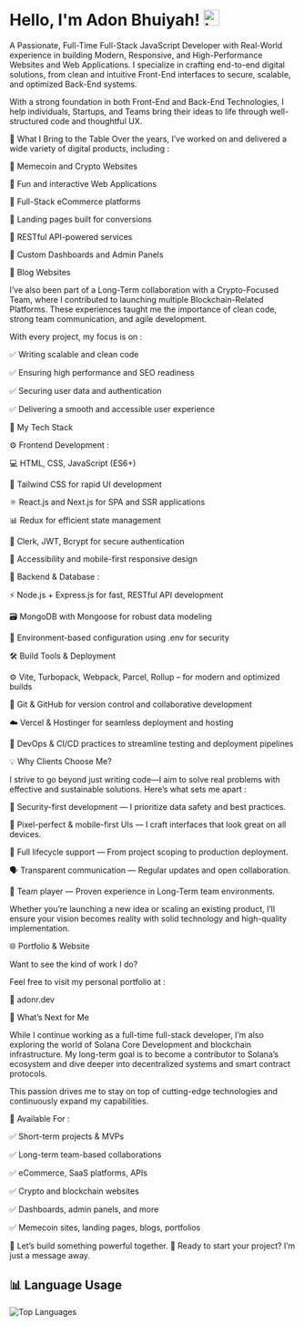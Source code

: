# Hello, I'm Adon Bhuiyah! <img src="https://github.com/learnwithsumit/learnwithsumit/raw/main/assets/hello.gif" width="28px" alt="hi">


A Passionate, Full-Time Full-Stack JavaScript Developer with Real-World experience in building Modern, Responsive, and High-Performance Websites and Web Applications. I specialize in crafting end-to-end digital solutions, from clean and intuitive Front-End interfaces to secure, scalable, and optimized Back-End systems.

With a strong foundation in both Front-End and Back-End Technologies, I help individuals, Startups, and Teams bring their ideas to life through well-structured code and thoughtful UX.


🚀 What I Bring to the Table
Over the years, I’ve worked on and delivered a wide variety of digital products, including :

🔹 Memecoin and Crypto Websites

🔹 Fun and interactive Web Applications

🔹 Full-Stack eCommerce platforms

🔹 Landing pages built for conversions

🔹 RESTful API-powered services

🔹 Custom Dashboards and Admin Panels

🔹 Blog Websites


I’ve also been part of a Long-Term collaboration with a Crypto-Focused Team, where I contributed to launching multiple Blockchain-Related Platforms. These experiences taught me the importance of clean code, strong team communication, and agile development.

With every project, my focus is on :

✅ Writing scalable and clean code

✅ Ensuring high performance and SEO readiness

✅ Securing user data and authentication

✅ Delivering a smooth and accessible user experience


🧠 My Tech Stack

⚙️ Frontend Development :

💻 HTML, CSS, JavaScript (ES6+)

🎨 Tailwind CSS for rapid UI development

⚛️ React.js and Next.js for SPA and SSR applications

📊 Redux for efficient state management

🔐 Clerk, JWT, Bcrypt for secure authentication

📱 Accessibility and mobile-first responsive design


🧱 Backend & Database :


⚡ Node.js + Express.js for fast, RESTful API development

🗃️ MongoDB with Mongoose for robust data modeling

🔧 Environment-based configuration using .env for security

🛠️ Build Tools & Deployment

⚙️ Vite, Turbopack, Webpack, Parcel, Rollup – for modern and optimized builds

🌿 Git & GitHub for version control and collaborative development

☁️ Vercel & Hostinger for seamless deployment and hosting

🔄 DevOps & CI/CD practices to streamline testing and deployment pipelines


💡 Why Clients Choose Me?

I strive to go beyond just writing code—I aim to solve real problems with effective and sustainable solutions. Here’s what sets me apart :

🔐 Security-first development — I prioritize data safety and best practices.

📱 Pixel-perfect & mobile-first UIs — I craft interfaces that look great on all devices.

🔄 Full lifecycle support — From project scoping to production deployment.

🗣️ Transparent communication — Regular updates and open collaboration.

👥 Team player — Proven experience in Long-Term team environments.

Whether you’re launching a new idea or scaling an existing product, I’ll ensure your vision becomes reality with solid technology and high-quality implementation.


🌐 Portfolio & Website

Want to see the kind of work I do?

Feel free to visit my personal portfolio at :

🔗 adonr.dev


🎯 What’s Next for Me

While I continue working as a full-time full-stack developer, I’m also exploring the world of Solana Core Development and blockchain infrastructure. My long-term goal is to become a contributor to Solana’s ecosystem and dive deeper into decentralized systems and smart contract protocols.

This passion drives me to stay on top of cutting-edge technologies and continuously expand my capabilities.


👥 Available For :

✅ Short-term projects & MVPs

✅ Long-term team-based collaborations

✅ eCommerce, SaaS platforms, APIs

✅ Crypto and blockchain websites

✅ Dashboards, admin panels, and more

✅ Memecoin sites, landing pages, blogs, portfolios

💬 Let’s build something powerful together.
📩 Ready to start your project? I’m just a message away.


## 📊 Language Usage

![Top Languages](https://github-readme-stats.vercel.app/api/top-langs/?username=yourusername&layout=compact)


